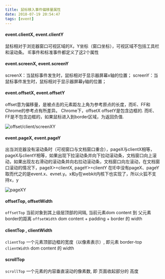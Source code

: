 ```yaml
---
title: 鼠标移入事件偏移量属性
date: 2018-07-19 20:54:47
tags: [event]
---
```


#### event.clientX, event.clientY
鼠标相对于浏览器窗口可视区域的X，Y坐标（窗口坐标），可视区域不包括工具栏和滚动条。
IE事件和标准事件都定义了这2个属性
<br>

#### event.screenX, event.screenY
screenX：当鼠标事件发生时，鼠标相对于显示器屏幕x轴的位置；
screenY：当鼠标事件发生时，鼠标相对于显示器屏幕y轴的位置；
<br>

#### event.offsetX, event.offsetY
offset意为偏移量，是被点击的元素距左上角为参考原点的长度，而IE、FF和Chrome的参考点有所差异。
Chrome下，offsetX offsetY是包含边框的.
而IE、FF是不包含边框的，如果鼠标进入到border区域，为返回负值.
<br>

![offset/client/screenXY](/images/event/offset_client_screenX.png)

#### event.pageX, event.pageY
出当浏览器没有滚动条时（可视窗口与文档窗口重合），pageX与clientX相等，pageX与clientY相等，如果出现下拉滚动条并向下拉动滚动条，文档窗口向上滚动，如果出现左右滑动的滚动条并向右拉动滚动条，文档窗口向左滚动，在文档窗口滚动的情况下，pageX>=clientX, pageY>=clientY
在IE中没有pageX、pageY取而代之的是event.x、evnet.y。x和y在webkit内核下也实现了，所以火狐不支持x，y

![pageXY](/images/event/pageXY.png)


#### offsetTop, offsetWidth 
`offsetTop` 当前对象到其上级层顶部的间隔,  当前元素dom content 到 父元素 border的距离
`offsetWidth` dom content + padding + border 的 width
<br>

#### clientTop , clientWidth
`clientTop` 一个元素顶部边框的宽度（以像素表示）, 即元素 border-top
`clientWidth` dom content 的 width
<br>

#### scrollTop 
`scrollTop` 一个元素的内容垂直滚动的像素数, 即 页面收起部分的 高度
<br>